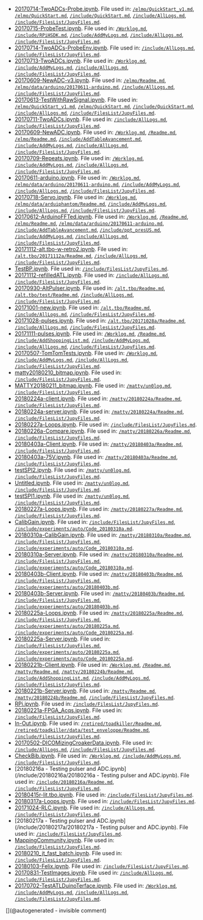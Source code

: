 * [20170714-TwoADCs-Probe.ipynb](/elmo/data/20170714-TwoADCs-Probe.ipynb). File used in: [`/elmo/QuickStart_v1.md`](/elmo/QuickStart_v1.md), [`/elmo/QuickStart.md`](/elmo/QuickStart.md), [`/include/QuickStart.md`](/include/QuickStart.md), [`/include/AllLogs.md`](/include/AllLogs.md), [`/include/FilesList/JupyFiles.md`](/include/FilesList/JupyFiles.md).
* [20170715-ProbeTest.ipynb](/elmo/data/20170715-ProbeTest.ipynb). File used in: [`/Worklog.md`](/Worklog.md), [`/include/RPiHSDK.md`](/include/RPiHSDK.md), [`/include/AddMyLogs.md`](/include/AddMyLogs.md), [`/include/AllLogs.md`](/include/AllLogs.md), [`/include/FilesList/JupyFiles.md`](/include/FilesList/JupyFiles.md).
* [20170714-TwoADCs-ProbeEnv.ipynb](/elmo/data/20170714-TwoADCs-ProbeEnv.ipynb). File used in: [`/include/AllLogs.md`](/include/AllLogs.md), [`/include/FilesList/JupyFiles.md`](/include/FilesList/JupyFiles.md).
* [20170713-TwoADCs.ipynb](/elmo/data/20170713-TwoADCs.ipynb). File used in: [`/Worklog.md`](/Worklog.md), [`/include/AddMyLogs.md`](/include/AddMyLogs.md), [`/include/AllLogs.md`](/include/AllLogs.md), [`/include/FilesList/JupyFiles.md`](/include/FilesList/JupyFiles.md).
* [20170609-NewADC-v3.ipynb](/elmo/data/20170609-NewADC-v3.ipynb). File used in: [`/elmo/Readme.md`](/elmo/Readme.md), [`/elmo/data/arduino/20170611-arduino.md`](/elmo/data/arduino/20170611-arduino.md), [`/include/AllLogs.md`](/include/AllLogs.md), [`/include/FilesList/JupyFiles.md`](/include/FilesList/JupyFiles.md).
* [20170613-TestWithRawSignal.ipynb](/elmo/data/20170613-TestWithRawSignal.ipynb). File used in: [`/elmo/QuickStart_v1.md`](/elmo/QuickStart_v1.md), [`/elmo/QuickStart.md`](/elmo/QuickStart.md), [`/include/QuickStart.md`](/include/QuickStart.md), [`/include/AllLogs.md`](/include/AllLogs.md), [`/include/FilesList/JupyFiles.md`](/include/FilesList/JupyFiles.md).
* [20170711-TwoADCs.ipynb](/elmo/data/20170711-TwoADCs.ipynb). File used in: [`/include/AllLogs.md`](/include/AllLogs.md), [`/include/FilesList/JupyFiles.md`](/include/FilesList/JupyFiles.md).
* [20170609-NewADC.ipynb](/elmo/data/20170609-NewADC.ipynb). File used in: [`/Worklog.md`](/Worklog.md), [`/Readme.md`](/Readme.md), [`/elmo/Readme.md`](/elmo/Readme.md), [`/include/AddTableAvancement.md`](/include/AddTableAvancement.md), [`/include/AddMyLogs.md`](/include/AddMyLogs.md), [`/include/AllLogs.md`](/include/AllLogs.md), [`/include/FilesList/JupyFiles.md`](/include/FilesList/JupyFiles.md).
* [20170709-Repeats.ipynb](/elmo/data/arduiprobe/20170709-Repeats.ipynb). File used in: [`/Worklog.md`](/Worklog.md), [`/include/AddMyLogs.md`](/include/AddMyLogs.md), [`/include/AllLogs.md`](/include/AllLogs.md), [`/include/FilesList/JupyFiles.md`](/include/FilesList/JupyFiles.md).
* [20170611-arduino.ipynb](/elmo/data/arduino/20170611-arduino.ipynb). File used in: [`/Worklog.md`](/Worklog.md), [`/elmo/data/arduino/20170611-arduino.md`](/elmo/data/arduino/20170611-arduino.md), [`/include/AddMyLogs.md`](/include/AddMyLogs.md), [`/include/AllLogs.md`](/include/AllLogs.md), [`/include/FilesList/JupyFiles.md`](/include/FilesList/JupyFiles.md).
* [20170718-Servo.ipynb](/elmo/data/arduiphantom/20170718-Servo.ipynb). File used in: [`/Worklog.md`](/Worklog.md), [`/elmo/data/arduiphantom/Readme.md`](/elmo/data/arduiphantom/Readme.md), [`/include/AddMyLogs.md`](/include/AddMyLogs.md), [`/include/AllLogs.md`](/include/AllLogs.md), [`/include/FilesList/JupyFiles.md`](/include/FilesList/JupyFiles.md).
* [20170612-ArduinoFFTed.ipynb](/elmo/data/arduinoffset/20170612-ArduinoFFTed.ipynb). File used in: [`/Worklog.md`](/Worklog.md), [`/Readme.md`](/Readme.md), [`/elmo/Readme.md`](/elmo/Readme.md), [`/elmo/data/arduino/20170611-arduino.md`](/elmo/data/arduino/20170611-arduino.md), [`/include/AddTableAvancement.md`](/include/AddTableAvancement.md), [`/include/ppt_presUS.md`](/include/ppt_presUS.md), [`/include/AddMyLogs.md`](/include/AddMyLogs.md), [`/include/AllLogs.md`](/include/AllLogs.md), [`/include/FilesList/JupyFiles.md`](/include/FilesList/JupyFiles.md).
* [20171112-alt.tbo-w-retro2.ipynb](/alt.tbo/20171112a/20171112-alt.tbo-w-retro2.ipynb). File used in: [`/alt.tbo/20171112a/Readme.md`](/alt.tbo/20171112a/Readme.md), [`/include/AllLogs.md`](/include/AllLogs.md), [`/include/FilesList/JupyFiles.md`](/include/FilesList/JupyFiles.md).
* [TestBP.ipynb](/alt.tbo/20171112b/TestBP.ipynb). File used in: [`/include/FilesList/JupyFiles.md`](/include/FilesList/JupyFiles.md).
* [20171112-refilledATL.ipynb](/alt.tbo/20171112b/20171112-refilledATL.ipynb). File used in: [`/include/AllLogs.md`](/include/AllLogs.md), [`/include/FilesList/JupyFiles.md`](/include/FilesList/JupyFiles.md).
* [20170930-AltPulser.ipynb](/alt.tbo/test/20170930-AltPulser.ipynb). File used in: [`/alt.tbo/Readme.md`](/alt.tbo/Readme.md), [`/alt.tbo/test/Readme.md`](/alt.tbo/test/Readme.md), [`/include/AllLogs.md`](/include/AllLogs.md), [`/include/FilesList/JupyFiles.md`](/include/FilesList/JupyFiles.md).
* [20171001-new.ipynb](/alt.tbo/20171001a/20171001-new.ipynb). File used in: [`/alt.tbo/Readme.md`](/alt.tbo/Readme.md), [`/include/AllLogs.md`](/include/AllLogs.md), [`/include/FilesList/JupyFiles.md`](/include/FilesList/JupyFiles.md).
* [20171028-pulses.ipynb](/alt.tbo/20171028a/20171028-pulses.ipynb). File used in: [`/alt.tbo/20171028a/Readme.md`](/alt.tbo/20171028a/Readme.md), [`/include/AllLogs.md`](/include/AllLogs.md), [`/include/FilesList/JupyFiles.md`](/include/FilesList/JupyFiles.md).
* [20171111-pulses.ipynb](/alt.tbo/20171111a/20171111-pulses.ipynb). File used in: [`/Worklog.md`](/Worklog.md), [`/Readme.md`](/Readme.md), [`/include/AddShoppingList.md`](/include/AddShoppingList.md), [`/include/AddMyLogs.md`](/include/AddMyLogs.md), [`/include/AllLogs.md`](/include/AllLogs.md), [`/include/FilesList/JupyFiles.md`](/include/FilesList/JupyFiles.md).
* [20170507-TomTomTests.ipynb](/tomtom/20170507-TomTomTests.ipynb). File used in: [`/Worklog.md`](/Worklog.md), [`/include/AddMyLogs.md`](/include/AddMyLogs.md), [`/include/AllLogs.md`](/include/AllLogs.md), [`/include/FilesList/JupyFiles.md`](/include/FilesList/JupyFiles.md).
* [matty20180210_bitmap.ipynb](/matty/prog_flash/matty20180210_bitmap.ipynb). File used in: [`/include/FilesList/JupyFiles.md`](/include/FilesList/JupyFiles.md).
* [MATTY20180211_bitmap.ipynb](/matty/prog_flash/MATTY20180211_bitmap.ipynb). File used in: [`/matty/un0log.md`](/matty/un0log.md), [`/include/FilesList/JupyFiles.md`](/include/FilesList/JupyFiles.md).
* [20180224a-client.ipynb](/matty/20180224a/20180224a-client.ipynb). File used in: [`/matty/20180224a/Readme.md`](/matty/20180224a/Readme.md), [`/include/FilesList/JupyFiles.md`](/include/FilesList/JupyFiles.md).
* [20180224a-server.ipynb](/matty/20180224a/20180224a-server.ipynb). File used in: [`/matty/20180224a/Readme.md`](/matty/20180224a/Readme.md), [`/include/FilesList/JupyFiles.md`](/include/FilesList/JupyFiles.md).
* [20180227a-Loops.ipynb](/matty/v0.1/images/20180227/20180227a-Loops.ipynb). File used in: [`/include/FilesList/JupyFiles.md`](/include/FilesList/JupyFiles.md).
* [20180226a-Compare.ipynb](/matty/20180226a/20180226a-Compare.ipynb). File used in: [`/matty/20180226a/Readme.md`](/matty/20180226a/Readme.md), [`/include/FilesList/JupyFiles.md`](/include/FilesList/JupyFiles.md).
* [20180403a-Client.ipynb](/matty/20180403a/20180403a-Client.ipynb). File used in: [`/matty/20180403a/Readme.md`](/matty/20180403a/Readme.md), [`/include/FilesList/JupyFiles.md`](/include/FilesList/JupyFiles.md).
* [20180403a-75V.ipynb](/matty/20180403a/20180403a-75V.ipynb). File used in: [`/matty/20180403a/Readme.md`](/matty/20180403a/Readme.md), [`/include/FilesList/JupyFiles.md`](/include/FilesList/JupyFiles.md).
* [testSPI2.ipynb](/matty/SPI/testSPI2.ipynb). File used in: [`/matty/un0log.md`](/matty/un0log.md), [`/include/FilesList/JupyFiles.md`](/include/FilesList/JupyFiles.md).
* [Untitled.ipynb](/matty/SPI/Untitled.ipynb). File used in: [`/matty/un0log.md`](/matty/un0log.md), [`/include/FilesList/JupyFiles.md`](/include/FilesList/JupyFiles.md).
* [testSPI1.ipynb](/matty/SPI/testSPI1.ipynb). File used in: [`/matty/un0log.md`](/matty/un0log.md), [`/include/FilesList/JupyFiles.md`](/include/FilesList/JupyFiles.md).
* [20180227a-Loops.ipynb](/matty/20180227a/20180227a-Loops.ipynb). File used in: [`/matty/20180227a/Readme.md`](/matty/20180227a/Readme.md), [`/include/FilesList/JupyFiles.md`](/include/FilesList/JupyFiles.md).
* [CalibGain.ipynb](/matty/20180310a/CalibGain.ipynb). File used in: [`/include/FilesList/JupyFiles.md`](/include/FilesList/JupyFiles.md), [`/include/experiments/auto/Code_20180310a.md`](/include/experiments/auto/Code_20180310a.md).
* [20180310a-CalibGain.ipynb](/matty/20180310a/20180310a-CalibGain.ipynb). File used in: [`/matty/20180310a/Readme.md`](/matty/20180310a/Readme.md), [`/include/FilesList/JupyFiles.md`](/include/FilesList/JupyFiles.md), [`/include/experiments/auto/Code_20180310a.md`](/include/experiments/auto/Code_20180310a.md).
* [20180310a-Server.ipynb](/matty/20180310a/20180310a-Server.ipynb). File used in: [`/matty/20180310a/Readme.md`](/matty/20180310a/Readme.md), [`/include/FilesList/JupyFiles.md`](/include/FilesList/JupyFiles.md), [`/include/experiments/auto/Code_20180310a.md`](/include/experiments/auto/Code_20180310a.md).
* [20180403b-Client.ipynb](/matty/20180403b/20180403b-Client.ipynb). File used in: [`/matty/20180403b/Readme.md`](/matty/20180403b/Readme.md), [`/include/FilesList/JupyFiles.md`](/include/FilesList/JupyFiles.md), [`/include/experiments/auto/20180403b.md`](/include/experiments/auto/20180403b.md).
* [20180403b-Server.ipynb](/matty/20180403b/20180403b-Server.ipynb). File used in: [`/matty/20180403b/Readme.md`](/matty/20180403b/Readme.md), [`/include/FilesList/JupyFiles.md`](/include/FilesList/JupyFiles.md), [`/include/experiments/auto/20180403b.md`](/include/experiments/auto/20180403b.md).
* [20180225a-Loops.ipynb](/matty/20180225a/20180225a-Loops.ipynb). File used in: [`/matty/20180225a/Readme.md`](/matty/20180225a/Readme.md), [`/include/FilesList/JupyFiles.md`](/include/FilesList/JupyFiles.md), [`/include/experiments/auto/20180225a.md`](/include/experiments/auto/20180225a.md), [`/include/experiments/auto/Code_20180225a.md`](/include/experiments/auto/Code_20180225a.md).
* [20180225a-Server.ipynb](/matty/20180225a/20180225a-Server.ipynb). File used in: [`/include/FilesList/JupyFiles.md`](/include/FilesList/JupyFiles.md), [`/include/experiments/auto/20180225a.md`](/include/experiments/auto/20180225a.md), [`/include/experiments/auto/Code_20180225a.md`](/include/experiments/auto/Code_20180225a.md).
* [20180221b-Client.ipynb](/matty/20180224b/20180221b-Client.ipynb). File used in: [`/Worklog.md`](/Worklog.md), [`/Readme.md`](/Readme.md), [`/matty/Readme.md`](/matty/Readme.md), [`/matty/20180224b/Readme.md`](/matty/20180224b/Readme.md), [`/include/AddShoppingList.md`](/include/AddShoppingList.md), [`/include/AddMyLogs.md`](/include/AddMyLogs.md), [`/include/FilesList/JupyFiles.md`](/include/FilesList/JupyFiles.md).
* [20180221b-Server.ipynb](/matty/20180224b/20180221b-Server.ipynb). File used in: [`/matty/Readme.md`](/matty/Readme.md), [`/matty/20180224b/Readme.md`](/matty/20180224b/Readme.md), [`/include/FilesList/JupyFiles.md`](/include/FilesList/JupyFiles.md).
* [RPi.ipynb](/matty/images/20180221a/RPi.ipynb). File used in: [`/include/FilesList/JupyFiles.md`](/include/FilesList/JupyFiles.md).
* [20180221a-FPGA_Acqs.ipynb](/matty/images/20180221a/20180221a-FPGA_Acqs.ipynb). File used in: [`/include/FilesList/JupyFiles.md`](/include/FilesList/JupyFiles.md).
* [In-Out.ipynb](/retired/toadkiller/data/test_enveloppe/In-Out.ipynb). File used in: [`/retired/toadkiller/Readme.md`](/retired/toadkiller/Readme.md), [`/retired/toadkiller/data/test_enveloppe/Readme.md`](/retired/toadkiller/data/test_enveloppe/Readme.md), [`/include/FilesList/JupyFiles.md`](/include/FilesList/JupyFiles.md).
* [20170502-DICOMizingCroakerData.ipynb](/croaker/data/20161217/20170502-DICOMizingCroakerData.ipynb). File used in: [`/include/AllLogs.md`](/include/AllLogs.md), [`/include/FilesList/JupyFiles.md`](/include/FilesList/JupyFiles.md).
* [CheckBib.ipynb](/include/biblio/bib/CheckBib.ipynb). File used in: [`/Worklog.md`](/Worklog.md), [`/include/AddMyLogs.md`](/include/AddMyLogs.md), [`/include/FilesList/JupyFiles.md`](/include/FilesList/JupyFiles.md).
* [20180216a - Testing pulser and ADC.ipynb](/include/20180216a/20180216a - Testing pulser and ADC.ipynb). File used in: [`/include/20180216a/Readme.md`](/include/20180216a/Readme.md), [`/include/FilesList/JupyFiles.md`](/include/FilesList/JupyFiles.md).
* [20180415r-lit.tbo.ipynb](/include/20180415r/20180415r-lit.tbo.ipynb). File used in: [`/include/FilesList/JupyFiles.md`](/include/FilesList/JupyFiles.md).
* [20180317a-Loops.ipynb](/include/bard/exp1/20180317a-Loops.ipynb). File used in: [`/include/FilesList/JupyFiles.md`](/include/FilesList/JupyFiles.md).
* [20171024-RLC.ipynb](/include/RLC/20171024-RLC.ipynb). File used in: [`/include/AllLogs.md`](/include/AllLogs.md), [`/include/FilesList/JupyFiles.md`](/include/FilesList/JupyFiles.md).
* [20180217a - Testing pulser and ADC.ipynb](/include/20180217a/20180217a - Testing pulser and ADC.ipynb). File used in: [`/include/FilesList/JupyFiles.md`](/include/FilesList/JupyFiles.md).
* [MappingCommunity.ipynb](/include/community/MappingCommunity.ipynb). File used in: [`/include/FilesList/JupyFiles.md`](/include/FilesList/JupyFiles.md).
* [20180210_jt_fast_batch.ipynb](/include/community/Felix/20180208/20180210_jt_fast_batch.ipynb). File used in: [`/include/FilesList/JupyFiles.md`](/include/FilesList/JupyFiles.md).
* [20180103-Felix.ipynb](/include/community/Felix/20180103a/20180103-Felix.ipynb). File used in: [`/include/FilesList/JupyFiles.md`](/include/FilesList/JupyFiles.md).
* [20170831-TestImages.ipynb](/include/images/20170831-TestImages.ipynb). File used in: [`/include/AllLogs.md`](/include/AllLogs.md), [`/include/FilesList/JupyFiles.md`](/include/FilesList/JupyFiles.md).
* [20170702-TestATLDuinoTerface.ipynb](/retroATL3/data/20170702-TestATLDuinoTerface.ipynb). File used in: [`/Worklog.md`](/Worklog.md), [`/include/AddMyLogs.md`](/include/AddMyLogs.md), [`/include/AllLogs.md`](/include/AllLogs.md), [`/include/FilesList/JupyFiles.md`](/include/FilesList/JupyFiles.md).


[](@autogenerated - invisible comment)